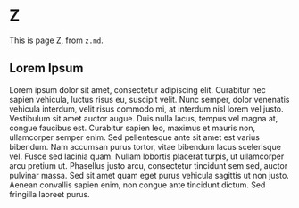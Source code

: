 # Z

This is page Z, from `z.md`.

## Lorem Ipsum

Lorem ipsum dolor sit amet, consectetur adipiscing elit. Curabitur nec sapien vehicula, luctus risus eu, suscipit velit. Nunc semper, dolor venenatis vehicula interdum, velit risus commodo mi, at interdum nisl lorem vel justo. Vestibulum sit amet auctor augue. Duis nulla lacus, tempus vel magna at, congue faucibus est. Curabitur sapien leo, maximus et mauris non, ullamcorper semper enim. Sed pellentesque ante sit amet est varius bibendum. Nam accumsan purus tortor, vitae bibendum lacus scelerisque vel. Fusce sed lacinia quam. Nullam lobortis placerat turpis, ut ullamcorper arcu pretium ut. Phasellus justo arcu, consectetur tincidunt sem sed, auctor pulvinar massa. Sed sit amet quam eget purus vehicula sagittis ut non justo. Aenean convallis sapien enim, non congue ante tincidunt dictum. Sed fringilla laoreet purus.